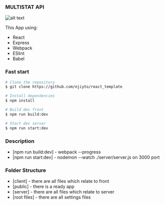 ### MULTISTAT API

![alt text](https://github.com/njiyto/multistat_api/ui.png "UI")

This App using:
* React
* Express
* Webpack
* ESlint
* Babel

### Fast start
```sh
# Clone the repository
$ git clone https://github.com/njiyto/react_template

# Install dependencies
$ npm install

# Build dev front
$ npm run build:dev

# Start dev server
$ npm run start:dev
```

### Description
* [npm run build:dev] - webpack --progress
* [npm run start:dev] -  nodemon --watch ./server/server.js on 3000 port

### Folder Structure
* [client] - there are all files which relate to front
* [public] - there is a ready app
* [server] - there are all files which relate to server
* [root files] - there are all settings files